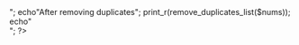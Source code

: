 <?php
function remove_duplicates_list($list1){
	$nums_unique=array_values(array_unique($list1));
	return $nums_unique;
}
$nums=array(1,1,2,2,3,4,5,5);
print_r($nums);
echo"<br>";
echo"After removing duplicates";
print_r(remove_duplicates_list($nums));
echo"<br>";
?>
